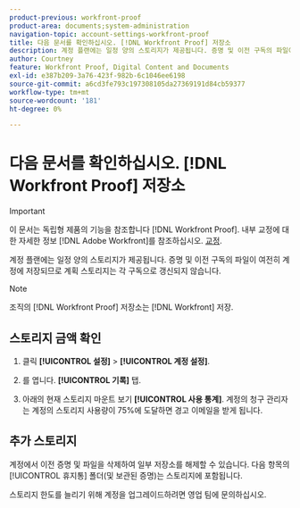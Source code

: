 ```yaml
---
product-previous: workfront-proof
product-area: documents;system-administration
navigation-topic: account-settings-workfront-proof
title: 다음 문서를 확인하십시오. [!DNL Workfront Proof] 저장소
description: 계정 플랜에는 일정 양의 스토리지가 제공됩니다. 증명 및 이전 구독의 파일이 여전히 계정에 저장되므로 계획 스토리지는 각 구독으로 갱신되지 않습니다.
author: Courtney
feature: Workfront Proof, Digital Content and Documents
exl-id: e387b209-3a76-423f-982b-6c1046ee6198
source-git-commit: a6cd3fe793c197308105da27369191d84cb59377
workflow-type: tm+mt
source-wordcount: '181'
ht-degree: 0%

---
```


# 다음 문서를 확인하십시오. [!DNL Workfront Proof] 저장소

>[!IMPORTANT]
>
>이 문서는 독립형 제품의 기능을 참조합니다 [!DNL Workfront Proof]. 내부 교정에 대한 자세한 정보 [!DNL Adobe Workfront]를 참조하십시오. [교정](../../../review-and-approve-work/proofing/proofing.md).

계정 플랜에는 일정 양의 스토리지가 제공됩니다. 증명 및 이전 구독의 파일이 여전히 계정에 저장되므로 계획 스토리지는 각 구독으로 갱신되지 않습니다.

>[!NOTE]
>
>조직의 [!DNL Workfront Proof] 저장소는 [!DNL Workfront] 저장.

## 스토리지 금액 확인

1. 클릭 **[!UICONTROL 설정]** > **[!UICONTROL 계정 설정]**.

1. 를 엽니다. **[!UICONTROL 기록]** 탭.
1. 아래의 현재 스토리지 마운트 보기 **[!UICONTROL 사용 통계]**.
계정의 청구 관리자는 계정의 스토리지 사용량이 75%에 도달하면 경고 이메일을 받게 됩니다.

## 추가 스토리지

계정에서 이전 증명 및 파일을 삭제하여 일부 저장소를 해제할 수 있습니다. 다음 항목의 [!UICONTROL 휴지통] 폴더(및 보관된 증명)는 스토리지에 포함됩니다.

스토리지 한도를 늘리기 위해 계정을 업그레이드하려면 영업 팀에 문의하십시오.
